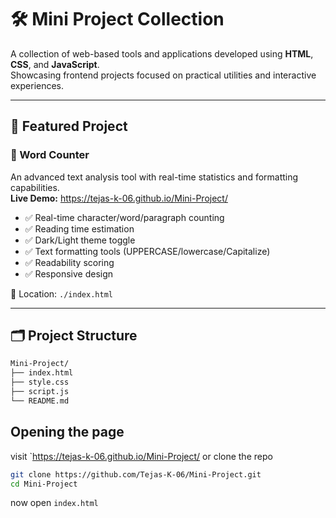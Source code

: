 # 🛠️ Mini Project Collection

A collection of web-based tools and applications developed using **HTML**, **CSS**, and **JavaScript**.  
Showcasing frontend projects focused on practical utilities and interactive experiences.

---

## 🌟 Featured Project

### 🧮 Word Counter  
An advanced text analysis tool with real-time statistics and formatting capabilities.  
**Live Demo:** https://tejas-k-06.github.io/Mini-Project/

- ✅ Real-time character/word/paragraph counting  
- ✅ Reading time estimation  
- ✅ Dark/Light theme toggle  
- ✅ Text formatting tools (UPPERCASE/lowercase/Capitalize)  
- ✅ Readability scoring  
- ✅ Responsive design

📁 Location: `./index.html`

---

## 🗂️ Project Structure
```bash
Mini-Project/
├── index.html
├── style.css
├── script.js
└── README.md
```
## Opening the page
visit `https://tejas-k-06.github.io/Mini-Project/
or clone the repo
```bash
git clone https://github.com/Tejas-K-06/Mini-Project.git
cd Mini-Project
```
now open `index.html`


